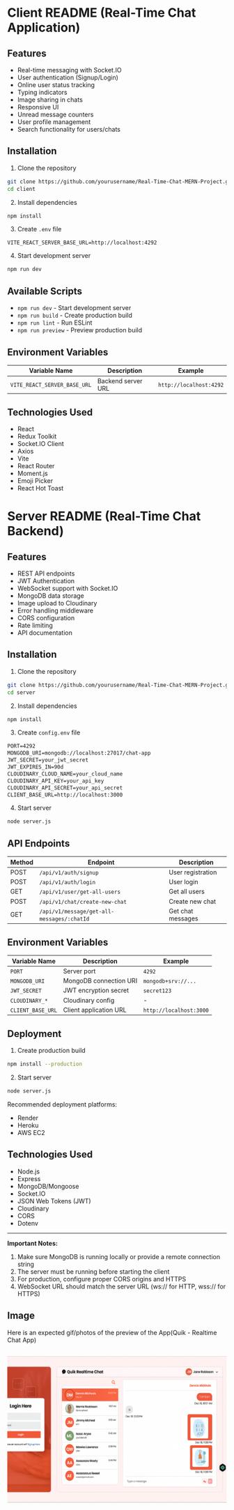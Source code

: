 # Client README (Real-Time Chat Application)

## Features

- Real-time messaging with Socket.IO
- User authentication (Signup/Login)
- Online user status tracking
- Typing indicators
- Image sharing in chats
- Responsive UI
- Unread message counters
- User profile management
- Search functionality for users/chats

## Installation

1. Clone the repository

```bash
git clone https://github.com/yourusername/Real-Time-Chat-MERN-Project.git
cd client
```

2. Install dependencies

```bash
npm install
```

3. Create `.env` file

```env
VITE_REACT_SERVER_BASE_URL=http://localhost:4292
```

4. Start development server

```bash
npm run dev
```

## Available Scripts

- `npm run dev` - Start development server
- `npm run build` - Create production build
- `npm run lint` - Run ESLint
- `npm run preview` - Preview production build

## Environment Variables

| Variable Name                | Description        | Example                 |
| ---------------------------- | ------------------ | ----------------------- |
| `VITE_REACT_SERVER_BASE_URL` | Backend server URL | `http://localhost:4292` |

## Technologies Used

- React
- Redux Toolkit
- Socket.IO Client
- Axios
- Vite
- React Router
- Moment.js
- Emoji Picker
- React Hot Toast

# Server README (Real-Time Chat Backend)

## Features

- REST API endpoints
- JWT Authentication
- WebSocket support with Socket.IO
- MongoDB data storage
- Image upload to Cloudinary
- Error handling middleware
- CORS configuration
- Rate limiting
- API documentation

## Installation

1. Clone the repository

```bash
git clone https://github.com/yourusername/Real-Time-Chat-MERN-Project.git
cd server
```

2. Install dependencies

```bash
npm install
```

3. Create `config.env` file

```env
PORT=4292
MONGODB_URI=mongodb://localhost:27017/chat-app
JWT_SECRET=your_jwt_secret
JWT_EXPIRES_IN=90d
CLOUDINARY_CLOUD_NAME=your_cloud_name
CLOUDINARY_API_KEY=your_api_key
CLOUDINARY_API_SECRET=your_api_secret
CLIENT_BASE_URL=http://localhost:3000
```

4. Start server

```bash
node server.js
```

## API Endpoints

| Method | Endpoint                                   | Description       |
| ------ | ------------------------------------------ | ----------------- |
| POST   | `/api/v1/auth/signup`                      | User registration |
| POST   | `/api/v1/auth/login`                       | User login        |
| GET    | `/api/v1/user/get-all-users`               | Get all users     |
| POST   | `/api/v1/chat/create-new-chat`             | Create new chat   |
| GET    | `/api/v1/message/get-all-messages/:chatId` | Get chat messages |

## Environment Variables

| Variable Name     | Description            | Example                 |
| ----------------- | ---------------------- | ----------------------- |
| `PORT`            | Server port            | `4292`                  |
| `MONGODB_URI`     | MongoDB connection URI | `mongodb+srv://...`     |
| `JWT_SECRET`      | JWT encryption secret  | `secret123`             |
| `CLOUDINARY_*`    | Cloudinary config      | -                       |
| `CLIENT_BASE_URL` | Client application URL | `http://localhost:3000` |

## Deployment

1. Create production build

```bash
npm install --production
```

2. Start server

```bash
node server.js
```

Recommended deployment platforms:

- Render
- Heroku
- AWS EC2

## Technologies Used

- Node.js
- Express
- MongoDB/Mongoose
- Socket.IO
- JSON Web Tokens (JWT)
- Cloudinary
- CORS
- Dotenv

---

**Important Notes:**

1. Make sure MongoDB is running locally or provide a remote connection string
2. The server must be running before starting the client
3. For production, configure proper CORS origins and HTTPS
4. WebSocket URL should match the server URL (ws:// for HTTP, wss:// for HTTPS)

## Image

Here is an expected gif/photos of the preview of the App(Quik - Realtime Chat App)

## ![Quik - Realtime Chat App image](./image/real-time-chat.png)
